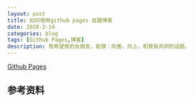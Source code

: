 ```yaml
---
layout: post
title: 如何使用github pages 自建博客
date: 2020-2-14
categories: blog
tags: [Github Pages,博客]
description: 我希望我的女朋友，能够：向善，向上，和我有共同的话题。
---
```


[Github Pages](https://search.bilibili.com/all?keyword=github%20pages)



## 参考资料

